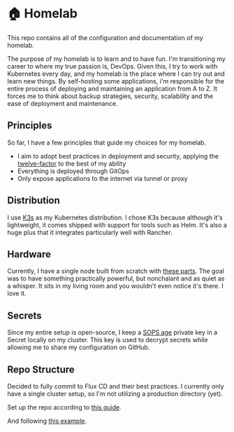 # 🏠 Homelab

This repo contains all of the configuration and documentation of my homelab.

The purpose of my homelab is to learn and to have fun. I'm transitioning my career to where my true passion is, DevOps. Given this, I try to work with Kubernetes every day, and my homelab is the place where I can try out and learn new things. By self-hosting some applications, i'm responsible for the entire process of deploying and maintaining an application from A to Z. It forces me to think about backup strategies, security, scalability and the ease of deployment and maintenance.

## Principles

So far, I have a few principles that guide my choices for my homelab.

* I aim to adopt best practices in deployment and security, applying the [twelve-factor](https://12factor.net/) to the best of my ability
* Everything is deployed through GitOps
* Only expose applications to the internet via tunnel or proxy

## Distribution

I use [K3s](https://k3s.io/) as my Kubernetes distribution. I chose K3s because although it's lightweight, it comes shipped with support for tools such as Helm. It's also a huge plus that it integrates particularly well with Rancher.

## Hardware

Currently, I have a single node built from scratch with [these parts](https://pcpartpicker.com/user/edin1/saved/XnqzZL). The goal was to have something practically powerful, but nonchalant and as quiet as a whisper. It sits in my living room and you wouldn't even notice it's there. I love it.

## Secrets

Since my entire setup is open-source, I keep a [SOPS age](https://github.com/getsops/sops?tab=readme-ov-file#encrypting-using-age) private key in a Secret locally on my cluster. This key is used to decrypt secrets while allowing me to share my configuration on GitHub.

## Repo Structure

Decided to fully commit to Flux CD and their best practices. I currently only have a single cluster setup, so I'm not utilizing a production directory (yet).

Set up the repo according to [this guide](https://fluxcd.io/flux/guides/repository-structure/).

And following [this example](https://github.com/fluxcd/flux2-kustomize-helm-example).
